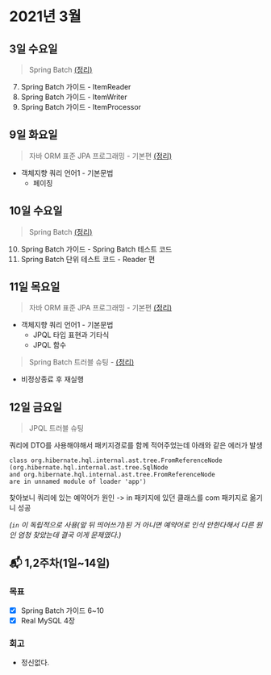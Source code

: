 # 2021년 3월

## 3일 수요일

> Spring Batch [(정리)](../spring/spring-batch/spring_batch_guide.md)

7. Spring Batch 가이드 - ItemReader
8. Spring Batch 가이드 - ItemWriter
9. Spring Batch 가이드 - ItemProcessor

## 9일 화요일

> 자바 ORM 표준 JPA 프로그래밍 - 기본편 [(정리)](../database/jpa/orm_jpa_basic.md)

- 객체지향 쿼리 언어1 - 기본문법
    - 페이징

## 10일 수요일

> Spring Batch [(정리)](../spring/spring-batch/spring_batch_guide.md)

10. Spring Batch 가이드 - Spring Batch 테스트 코드
11. Spring Batch 단위 테스트 코드 - Reader 편

## 11일 목요일

> 자바 ORM 표준 JPA 프로그래밍 - 기본편 [(정리)](../database/jpa/orm_jpa_basic.md)

- 객체지향 쿼리 언어1 - 기본문법
    - JPQL 타입 표현과 기타식
    - JPQL 함수

> Spring Batch 트러블 슈팅 - [(정리)](../spring/spring-batch/trouble_shooting.md)
 
- 비정상종료 후 재실행 

## 12일 금요일

> JPQL 트러블 슈팅

쿼리에 DTO를 사용해야해서 패키지경로를 함께 적어주었는데 아래와 같은 에러가 발생

```class org.hibernate.hql.internal.ast.tree.SqlNode cannot be cast to 
class org.hibernate.hql.internal.ast.tree.FromReferenceNode 
(org.hibernate.hql.internal.ast.tree.SqlNode 
and org.hibernate.hql.internal.ast.tree.FromReferenceNode 
are in unnamed module of loader 'app')
```

찾아보니 쿼리에 있는 예약어가 원인 -> in 패키지에 있던 클래스를 com 패키지로 옮기니 성공

_(`in` 이 독립적으로 사용(앞 뒤 띄어쓰기)된 거 아니면 예약어로 인식 안한다해서 다른 원인 엄청 찾았는데 결국 이게 문제였다.)_

## 📬 1,2주차(1일~14일)

### 목표

- [x] Spring Batch 가이드 6~10
- [x] Real MySQL 4장

### 회고

- 정신없다. 

